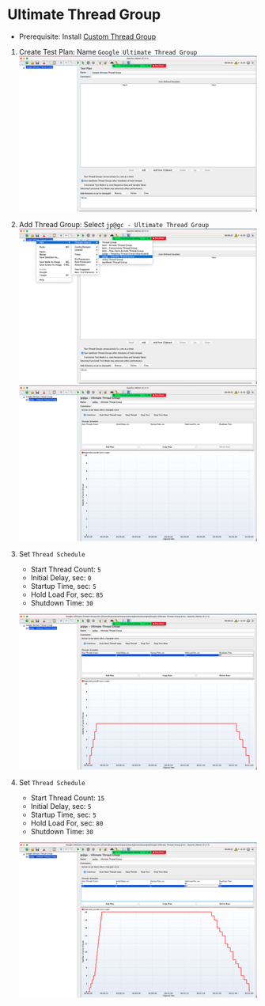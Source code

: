 # Ultimate Thread Group

- Prerequisite: Install [Custom Thread Group](./jmeter-plugins.md#install-custom-thread-group)
  
1. Create Test Plan: Name `Google Ultimate Thread Group`
   ![google-ultimate-thread-group-01](images/google-ultimate-thread-group-01.png)
2. Add Thread Group: Select `jp@gc - Ultimate Thread Group`
   ![google-ultimate-thread-group-02](images/google-ultimate-thread-group-02.png)
   ![google-ultimate-thread-group-03](images/google-ultimate-thread-group-03.png)
3. Set `Thread Schedule`

   - Start Thread Count: `5`
   - Initial Delay, sec: `0`
   - Startup Time, sec: `5`
   - Hold Load For, sec: `85`
   - Shutdown Time: `30`

   ![google-ultimate-thread-group-04](images/google-ultimate-thread-group-04.png)

4. Set `Thread Schedule`

   - Start Thread Count: `15`
   - Initial Delay, sec: `5`
   - Startup Time, sec: `5`
   - Hold Load For, sec: `80`
   - Shutdown Time: `30`

   ![google-ultimate-thread-group-05](images/google-ultimate-thread-group-05.png)
